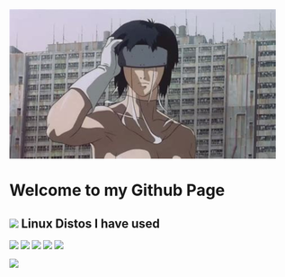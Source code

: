 <img src="/gitsshub.jpeg" alt="banner" align="center" />

# Welcome to my Github Page

## <img src="https://img.shields.io/badge/Linux-FCC624?logo=Linux&logoColor=FFFAFA&style=FLatSquare" /> Linux Distos I have used

<img src="https://img.shields.io/badge/Pop!_OS-48B9C7?logo=Pop!_OS&logoColor=FFFAFA&style=ShieldStyle" /> <img src="https://img.shields.io/badge/Mint-87CF3E?logo=Linuxmint&logoColor=FFFAFA&style=ShieldStyle" /> <img src="https://img.shields.io/badge/Manjaro-35BF5C?logo=Manjaro&logoColor=FFFAFA&style=ShieldStyle" /> <img src="https://img.shields.io/badge/Gentoo-54487A?logo=Gentoo&logoColor=FFFAFA&style=ShieldStyle" /> <img src="https://img.shields.io/badge/Debian-A81D33?logo=Debian&logoColor=FFFAFA&style=ShieldStyle" />

<img
  src="https://github-readme-stats.vercel.app/api?username=sodadeorange&count_private=true&title_color=8B008B&icon_color=9370DB&text_color=BA55D3&custom_title=sodadeorange's+GitHub+Stats&show_icons=true"
/>
